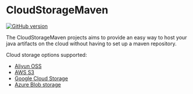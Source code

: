 # CloudStorageMaven
[![GitHub version](https://d25lcipzij17d.cloudfront.net/badge.svg?id=gh&type=6&v=2.3&x2=0)](http://badge.fury.io/gh/boennemann%2Fbadges)


The CloudStorageMaven projects aims to provide an easy way to host your java artifacts on the cloud without having to set up a maven repository.

Cloud storage options supported:
* [Aliyun OSS](https://github.com/qlangtech/CloudStorageMaven/tree/master/AliyunOSSStorageWagon)
* [AWS S3](https://github.com/gkatzioura/CloudStorageMaven/tree/master/S3StorageWagon)
* [Google Cloud Storage](https://github.com/gkatzioura/CloudStorageMaven/tree/master/GoogleStorageWagon)
* [Azure Blob storage](https://github.com/gkatzioura/CloudStorageMaven/tree/master/AzureStorageWagon)
